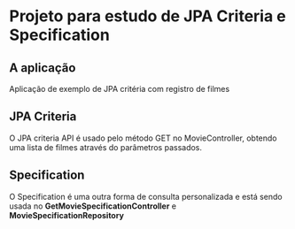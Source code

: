 # Projeto para estudo de JPA Criteria e Specification

## A aplicação

Aplicação de exemplo de JPA critéria com registro de filmes

## JPA Criteria

O JPA criteria API é usado pelo método GET no MovieController, obtendo uma lista de filmes através do parâmetros passados.


## Specification

O Specification é uma outra forma de consulta personalizada e está sendo usada no 
<b>GetMovieSpecificationController</b> e <b>MovieSpecificationRepository</b>